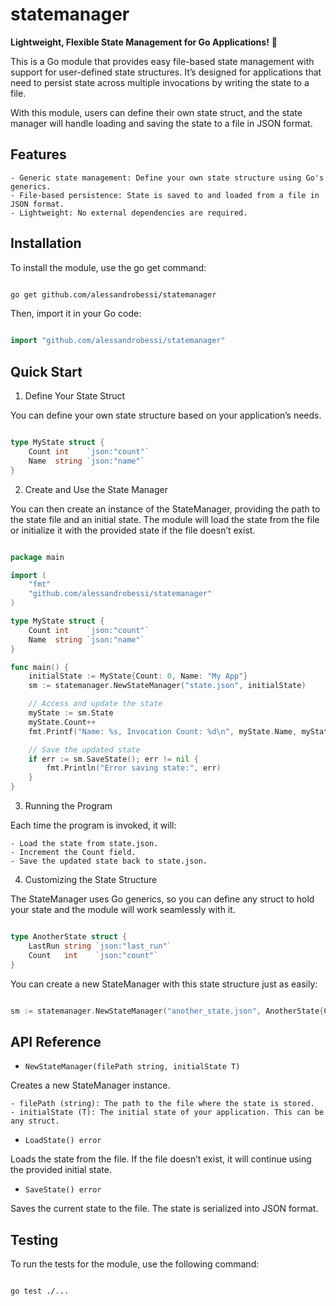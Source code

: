 # statemanager
**Lightweight, Flexible State Management for Go Applications!** 🚀

This is a Go module that provides easy file-based state management with support for user-defined state structures. It’s designed for applications that need to persist state across multiple invocations by writing the state to a file.

With this module, users can define their own state struct, and the state manager will handle loading and saving the state to a file in JSON format.

 ## Features
    - Generic state management: Define your own state structure using Go's generics.
    - File-based persistence: State is saved to and loaded from a file in JSON format.
    - Lightweight: No external dependencies are required.

## Installation

To install the module, use the go get command:
```bash

go get github.com/alessandrobessi/statemanager
```
Then, import it in your Go code:

```go

import "github.com/alessandrobessi/statemanager"
```

## Quick Start
1. Define Your State Struct

You can define your own state structure based on your application’s needs.

```go

type MyState struct {
    Count int    `json:"count"`
    Name  string `json:"name"`
}
```
2. Create and Use the State Manager

You can then create an instance of the StateManager, providing the path to the state file and an initial state. The module will load the state from the file or initialize it with the provided state if the file doesn’t exist.

```go

package main

import (
    "fmt"
    "github.com/alessandrobessi/statemanager"
)

type MyState struct {
    Count int    `json:"count"`
    Name  string `json:"name"`
}

func main() {
    initialState := MyState{Count: 0, Name: "My App"}
    sm := statemanager.NewStateManager("state.json", initialState)

    // Access and update the state
    myState := sm.State
    myState.Count++
    fmt.Printf("Name: %s, Invocation Count: %d\n", myState.Name, myState.Count)

    // Save the updated state
    if err := sm.SaveState(); err != nil {
        fmt.Println("Error saving state:", err)
    }
}
```

3. Running the Program

Each time the program is invoked, it will:

    - Load the state from state.json.
    - Increment the Count field.
    - Save the updated state back to state.json.

4. Customizing the State Structure

The StateManager uses Go generics, so you can define any struct to hold your state and the module will work seamlessly with it.

```go

type AnotherState struct {
    LastRun string `json:"last_run"`
    Count   int    `json:"count"`
}
```
You can create a new StateManager with this state structure just as easily:

```go

sm := statemanager.NewStateManager("another_state.json", AnotherState{Count: 0, LastRun: "never"})
```

## API Reference
- `NewStateManager(filePath string, initialState T)`

Creates a new StateManager instance.

    - filePath (string): The path to the file where the state is stored.
    - initialState (T): The initial state of your application. This can be any struct.

- `LoadState() error`

Loads the state from the file. If the file doesn’t exist, it will continue using the provided initial state.

- `SaveState() error`

Saves the current state to the file. The state is serialized into JSON format.

## Testing

To run the tests for the module, use the following command:

```bash

go test ./...
```
